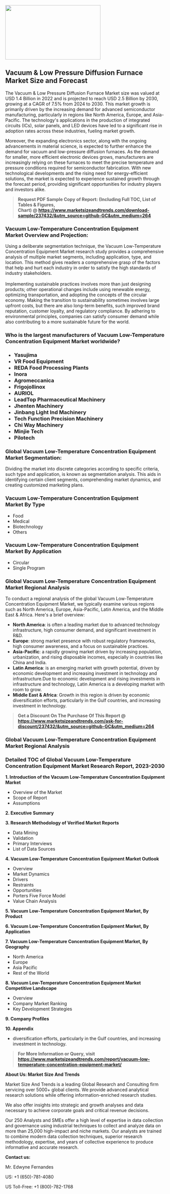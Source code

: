 <p><img class="alignnone size-medium wp-image-20088" src="https://ffe5etoiles.com/wp-content/uploads/2024/12/MST1-300x171.png" alt="" width="300" height="171" /></p><h2>Vacuum & Low Pressure Diffusion Furnace Market Size and Forecast</h2><p>The Vacuum & Low Pressure Diffusion Furnace Market size was valued at USD 1.4 Billion in 2022 and is projected to reach USD 2.5 Billion by 2030, growing at a CAGR of 7.5% from 2024 to 2030. This market growth is primarily driven by the increasing demand for advanced semiconductor manufacturing, particularly in regions like North America, Europe, and Asia-Pacific. The technology's applications in the production of integrated circuits (ICs), solar panels, and LED devices have led to a significant rise in adoption rates across these industries, fueling market growth.</p><p>Moreover, the expanding electronics sector, along with the ongoing advancements in material science, is expected to further enhance the demand for vacuum and low-pressure diffusion furnaces. As the demand for smaller, more efficient electronic devices grows, manufacturers are increasingly relying on these furnaces to meet the precise temperature and pressure conditions required for semiconductor fabrication. With new technological developments and the rising need for energy-efficient solutions, the market is expected to experience sustained growth through the forecast period, providing significant opportunities for industry players and investors alike.</p></p><blockquote id="" class=""><strong>Request PDF Sample Copy of Report: (Including Full TOC, List of Tables &amp; Figures, Chart)&nbsp;@&nbsp;<strong><a href="https://www.marketsizeandtrends.com/download-sample/237432/&utm_source=github-GC&utm_medium=264" target="_blank">https://www.marketsizeandtrends.com/download-sample/237432/&utm_source=github-GC&utm_medium=264</a></strong></strong></blockquote><h3 id="" class="">Vacuum Low-Temperature Concentration Equipment Market&nbsp;Overview and Projection:</h3><p id="" class="">Using a deliberate segmentation technique, the Vacuum Low-Temperature Concentration Equipment Market research study provides a comprehensive analysis of multiple market segments, including application, type, and location. This method gives readers a comprehensive grasp of the factors that help and hurt each industry in order to satisfy the high standards of industry stakeholders. <br /> <br />Implementing sustainable practices involves more than just designing products; other operational changes include using renewable energy, optimizing transportation, and adopting the concepts of the circular economy. Making the transition to sustainability sometimes involves large upfront costs, but there are also long-term benefits, such improved brand reputation, customer loyalty, and regulatory compliance. By adhering to environmental principles, companies can satisfy consumer demand while also contributing to a more sustainable future for the world.</p><h3 id="" class="">Who is the largest manufacturers of&nbsp;Vacuum Low-Temperature Concentration Equipment Market worldwide?</h3><h3 class=""><p><ul><li>Yasujima </li><li> VR Food Equipment </li><li> REDA Food Processing Plants </li><li> Inora </li><li> Agromeccanica </li><li> Frigojollinox </li><li> AURIOL </li><li> LeadTop Pharmaceutical Machinery </li><li> Jhenten Machinery </li><li> Jinbang Light Ind Machinery </li><li> Tech Function Precision Machinery </li><li> Chi Way Machinery </li><li> Minjie Tech </li><li> Pilotech</li></ul></p></h3><h3 id="" class="">Global&nbsp;Vacuum Low-Temperature Concentration Equipment Market Segmentation:</h3><p id="" class="">Dividing the market into discrete categories according to specific criteria, such type and application, is known as segmentation analysis. This aids in identifying certain client segments, comprehending market dynamics, and creating customized marketing plans.</p><h3 id="" class="">Vacuum Low-Temperature Concentration Equipment Market&nbsp;By Type</h3><p><p><ul><li>Food</li><li> Medical</li><li> Biotechnology</li><li> Others</p></li></ul></p></p><h3 id="" class="">Vacuum Low-Temperature Concentration Equipment Market&nbsp;By Application</h3><p class=""><p><ul><li>Circular</li><li> Single Program</li></ul></p></p><h3 id="" class="">Global Vacuum Low-Temperature Concentration Equipment Market Regional Analysis</h3><p id="" class="">To conduct a regional analysis of the global Vacuum Low-Temperature Concentration Equipment Market, we typically examine various regions such as North America, Europe, Asia-Pacific, Latin America, and the Middle East &amp; Africa. Here's a brief overview:</p><ul><li><strong>North America</strong>: is often a leading market due to advanced technology infrastructure, high consumer demand, and significant investment in R&amp;D.</li><li><strong>Europe</strong>: strong market presence with robust regulatory frameworks, high consumer awareness, and a focus on sustainable practices.</li><li><strong>Asia-Pacific</strong>: a rapidly growing market driven by increasing population, urbanization, and rising disposable incomes, especially in countries like China and India.</li><li><strong>Latin America</strong>: is an emerging market with growth potential, driven by economic development and increasing investment in technology and infrastructure.Due to economic development and rising investments in infrastructure and technology, Latin America is a developing market with room to grow.</li><li><strong>Middle East &amp; Africa</strong>: Growth in this region is driven by economic diversification efforts, particularly in the Gulf countries, and increasing investment in technology.</li></ul><blockquote id="" class=""><strong>Get a Discount On The Purchase Of This Report @ <strong><a href="https://www.marketsizeandtrends.com/ask-for-discount/237432/&utm_source=github-GC&utm_medium=264" target="_blank">https://www.marketsizeandtrends.com/ask-for-discount/237432/&utm_source=github-GC&utm_medium=264</a></strong></strong></blockquote><h3 id="" class="">Global Vacuum Low-Temperature Concentration Equipment Market Regional Analysis</h3><h3 id="" class="">Detailed TOC of Global Vacuum Low-Temperature Concentration Equipment Market Research Report, 2023-2030</h3><p id="" class=""><strong>1. Introduction of the Vacuum Low-Temperature Concentration Equipment Market</strong></p><ul><li>Overview of the Market</li><li>Scope of Report</li><li>Assumptions</li></ul><p id="" class=""><strong>2. Executive Summary</strong></p><p id="" class=""><strong>3. Research Methodology of Verified Market Reports</strong></p><ul><li>Data Mining</li><li>Validation</li><li>Primary Interviews</li><li>List of Data Sources</li></ul><p id="" class=""><strong>4. Vacuum Low-Temperature Concentration Equipment Market Outlook</strong></p><ul><li>Overview</li><li>Market Dynamics</li><li>Drivers</li><li>Restraints</li><li>Opportunities</li><li>Porters Five Force Model</li><li>Value Chain Analysis</li></ul><p id="" class=""><strong>5. Vacuum Low-Temperature Concentration Equipment Market, By Product</strong></p><p id="" class=""><strong>6. Vacuum Low-Temperature Concentration Equipment Market, By Application</strong></p><p id="" class=""><strong>7. Vacuum Low-Temperature Concentration Equipment Market, By Geography</strong></p><ul><li>North America</li><li>Europe</li><li>Asia Pacific</li><li>Rest of the World</li></ul><p id="" class=""><strong>8. Vacuum Low-Temperature Concentration Equipment Market Competitive Landscape</strong></p><ul><li>Overview</li><li>Company Market Ranking</li><li>Key Development Strategies</li></ul><p id="" class=""><strong>9. Company Profiles</strong></p><p id="" class=""><strong>10. Appendix</strong></p><ul><li>diversification efforts, particularly in the Gulf countries, and increasing investment in technology.</li></ul><blockquote id="" class=""><strong>For More Information or Query, visit <strong><strong><a href="https://www.marketsizeandtrends.com/report/vacuum-low-temperature-concentration-equipment-market/" target="_blank">https://www.marketsizeandtrends.com/report/vacuum-low-temperature-concentration-equipment-market/</a></strong></strong></strong></blockquote><p id="" class=""><strong>About Us: Market Size And Trends</strong></p><p id="" class="">Market Size And Trends is a leading Global Research and Consulting firm servicing over 5000+ global clients. We provide advanced analytical research solutions while offering information-enriched research studies.</p><p id="" class="">We also offer insights into strategic and growth analyses and data necessary to achieve corporate goals and critical revenue decisions.</p><p id="" class="">Our 250 Analysts and SMEs offer a high level of expertise in data collection and governance using industrial techniques to collect and analyze data on more than 25,000 high-impact and niche markets. Our analysts are trained to combine modern data collection techniques, superior research methodology, expertise, and years of collective experience to produce informative and accurate research.</p><p id="" class=""><strong>Contact us:</strong></p><p id="" class="">Mr. Edwyne Fernandes</p><p id="" class="">US: +1 (650)-781-4080</p><p id="" class="">US Toll-Free: +1 (800)-782-1768</p>
